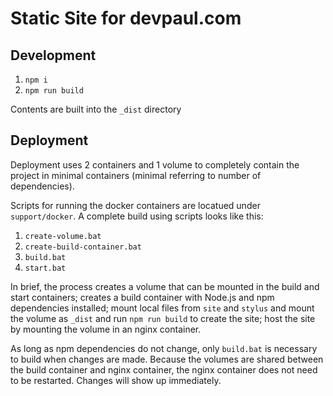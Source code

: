 # Static Site for devpaul.com

## Development

1. `npm i`
2. `npm run build`

Contents are built into the `_dist` directory

## Deployment

Deployment uses 2 containers and 1 volume to completely contain the project in minimal containers (minimal referring to number of dependencies).

Scripts for running the docker containers are locatued under `support/docker`. A complete build using scripts looks like this:

1. `create-volume.bat`
2. `create-build-container.bat`
3. `build.bat`
4. `start.bat`

In brief, the process creates a volume that can be mounted in the build and start containers; creates a build container with Node.js and npm dependencies installed; mount local files from `site` and `stylus` and mount the volume as `_dist` and run `npm run build` to create the site; host the site by mounting the volume in an nginx container.

As long as npm dependencies do not change, only `build.bat` is necessary to build when changes are made. Because the volumes are shared between the build container and nginx container, the nginx container does not need to be restarted. Changes will show up immediately.
